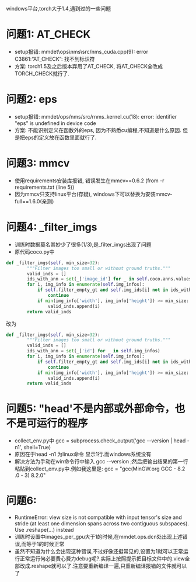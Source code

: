 windows平台,torch大于1.4,遇到过的一些问题
# 问题1: AT_CHECK
* setup报错: mmdet\ops\nms\src/nms_cuda.cpp(9): error C3861:“AT_CHECK”: 找不到标识符
* 方案: torch1.5及之后版本弃用了AT_CHECK, 将AT_CHECK全改成TORCH_CHECK就行了.

# 问题2: eps
* setup报错: mmdet/ops/nms/src/rnms_kernel.cu(18): error: identifier "eps" is undefined in device code
* 方案: 不能识别定义在函数外的eps, 因为不熟悉cu编程,不知道是什么原因. 但是把eps的定义放在函数里面就行了.

# 问题3: mmcv
* 使用requirements安装库报错, 错误发生在mmcv==0.6.2 (from -r requirements.txt (line 5))
* 因为mmcv只支持linux平台(存疑), windows下可以替换为安装mmcv-full==1.6.0(亲测)

# 问题4: _filter_imgs
* 训练时数据莫名其妙少了很多(1/3),是_filter_imgs出现了问题
* 原代码coco.py中
```python
def _filter_imgs(self, min_size=32):
        """Filter images too small or without ground truths."""
        valid_inds = []
        ids_with_ann = set(_['image_id'] for _ in self.coco.anns.values())
        for i, img_info in enumerate(self.img_infos):
            if self.filter_empty_gt and self.img_ids[i] not in ids_with_ann:
                continue
            if min(img_info['width'], img_info['height']) >= min_size:
                valid_inds.append(i)
        return valid_inds
```
改为
```python
def _filter_imgs(self, min_size=32):
        """Filter images too small or without ground truths."""
        valid_inds = []
        ids_with_ann = set(_['id'] for _ in self.img_infos)
        for i, img_info in enumerate(self.img_infos):
            if self.filter_empty_gt and self.img_ids[i] not in ids_with_ann:
                continue
            if min(img_info['width'], img_info['height']) >= min_size:
                valid_inds.append(i)
        return valid_inds
```

# 问题5: "head'不是内部或外部命令，也不是可运行的程序
* collect_env.py中 gcc = subprocess.check_output('gcc --version | head -n1', shell=True)
* 原因在于head -n1 为linux命令 显示1行.而windows系统没有
* 解决方法为手动在win命令行中输入 gcc --version ;然后把输出结果的第一行粘贴到collect_env.py中.例如我这里是: gcc = "gcc(MinGW.org GCC - 8.2 .0 - 3) 8.2.0"


# 问题6: 
* RuntimeError: view size is not compatible with input tensor's size and stride (at least one dimension spans across two contiguous subspaces). Use .reshape(...) instead
* 训练时设置中images_per_gpu大于1的时候,在mmdet.ops.dcn处出现上述错误,而等于1的时候正常
* 虽然不知道为什么会出现这种错误,不过好像还挺常见的,设置为1就可以正常运行正常运行何必要费心费力debug呢?.实际上按照提示把目标文件中的.view全部改成.reshape就可以了.注意要重新编译一遍,只重新编译报错的文件就可以了